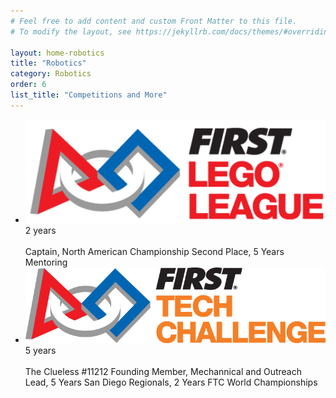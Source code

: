 ```yaml
---
# Feel free to add content and custom Front Matter to this file.
# To modify the layout, see https://jekyllrb.com/docs/themes/#overriding-theme-defaults

layout: home-robotics
title: "Robotics"
category: Robotics
order: 6
list_title: "Competitions and More"
---
```

<div class="w3-container">
    <!-- <h3>FIRST Robotics</h3> -->
    <!-- <img src="/categories/robotics/assets/images/first.png"> -->
    <ul class="w3-ul w3-card-4 w3-white">
      <li class="w3-padding-16">
        <img src="/categories/robotics/assets/images/fll.png" class="w3-left w3-margin-right firstIcon">
        <span class="w3-xlarge w3-right">2 years</span><br><br>
        Captain, North American Championship Second Place, 5 Years Mentoring
      </li>
      <li class="w3-padding-16">
        <img src="/categories/robotics/assets/images/ftc.png" class="w3-left w3-margin-right firstIcon">
        <span class="w3-xlarge w3-right">5 years</span><br><br>
        The Clueless #11212 Founding Member, Mechannical and Outreach Lead, 5 Years San Diego Regionals, 2 Years FTC World Championships
      </li>
      <!-- <li class="w3-padding-16">
        <img src="/w3images/avatar6.png" class="w3-left w3-circle w3-margin-right" style="width:35px">
        <span class="w3-xlarge">Jane</span><br>
      </li> -->
    </ul>
  </div>
  <br>

